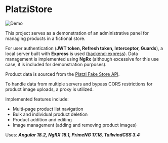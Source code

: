 # PlatziStore

![Demo](./platzi.gif)

This project serves as a demonstration of an administrative panel for managing products in a fictional store.  

For user authentication (**JWT token, Refresh token, Interceptor, Guards**), a local server built with **Express** is used ([backend-express](https://github.com/pzaydulin/backend-express)). Data management is implemented using **NgRx** (although excessive for this use case, it is included for demonstration purposes).  

Product data is sourced from the [Platzi Fake Store API](https://fakeapi.platzi.com/).  

To handle data from multiple servers and bypass CORS restrictions for product image uploads, a proxy is utilized.  

Implemented features include:  
- Multi-page product list navigation  
- Bulk and individual product deletion  
- Product addition and editing  
- Image management (adding and removing product images)  

Uses: ***Angular 18.2, NgRX 18.1, PrimeNG 17.18, TailwindCSS 3.4*** 
